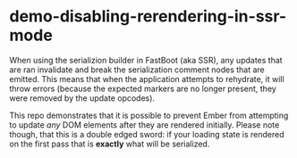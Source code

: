 # demo-disabling-rerendering-in-ssr-mode

When using the serializion builder in FastBoot (aka SSR), any updates that are
ran invalidate and break the serialization comment nodes that are emitted. This
means that when the application attempts to rehydrate, it will throw errors
(because the expected markers are no longer present, they were removed by the
update opcodes).

This repo demonstrates that it is possible to prevent Ember from attempting to
update _any_ DOM elements after they are rendered initially. Please note though,
that this is a double edged sword: if your loading state is rendered on the
first pass that is **exactly** what will be serialized.
